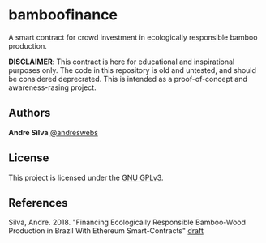 # bamboofinance

A smart contract for crowd investment in ecologically responsible bamboo production.

**DISCLAIMER**: This contract is here for educational and inspirational purposes only. The code in this repository is old and untested, and should be considered deprecrated. This is intended as a proof-of-concept and awareness-rasing project.


## Authors

**Andre Silva** [@andreswebs](https://github.com/andreswebs)


## License

This project is licensed under the [GNU GPLv3](LICENSE.md).


## References

Silva, Andre. 2018. "Financing Ecologically Responsible Bamboo-Wood Production in Brazil With Ethereum Smart-Contracts" [draft](docs/silva.2018.financing-ecologically-responsible-bamboo-production.md)
